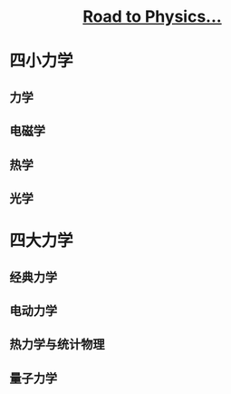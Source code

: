 <p align="center" style="color:blue">
  <a href="https://change1world.github.io/Road2Physics" target="_blank">
    <h1 align="center">
        Road to Physics...
    </h1>
  </a>
</p>

# 四小力学

## 力学

## 电磁学

## 热学

## 光学



# 四大力学

## 经典力学

## 电动力学

## 热力学与统计物理

## 量子力学

